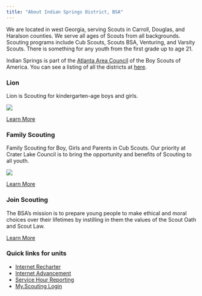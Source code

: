 ```yaml
---
title: "About Indian Springs District, BSA"
---
```


We are located in west Georgia, serving Scouts in Carroll, Douglas, and Haralson counties. We serve all ages of Scouts from all backgrounds. Scouting programs include Cub Scouts, Scouts BSA, Venturing, and Varsity Scouts. There is something for any youth from the first grade up to age 21.

Indian Springs is part of the [Atlanta Area Council](https://www.atlantabsa.org) of the Boy Scouts of America. You can see a listing of all the districts at [here](https://www.atlantabsa.org/districts).

### Lion

Lion is Scouting for kindergarten-age boys and girls.

![](/uploads/family-scouting.jpg)

[Learn More](https://beascout.scouting.org)

### Family Scouting

Family Scouting for Boy, Girls and Parents in Cub Scouts. Our priority at Crater Lake Council is to bring the opportunity and benefits of Scouting to all youth.

![](/uploads/join-scouting.jpg)

[Learn More](https://beascout.scouting.org)

### Join Scouting

The BSA’s mission is to prepare young people to make ethical and moral choices over their lifetimes by instilling in them the values of the Scout Oath and Scout Law.

[Learn More](https://beascout.scouting.org)

### Quick links for units

- [Internet Recharter](https://scoutnet.scouting.org/ucrs/UI/home/default.aspx)
- [Internet Advancement](https://scoutbook.scouting.org/login)
- [Service Hour Reporting](https://servicehours.scouting.org/UI/Security/Login.aspx)
- [My.Scouting Login](https://my.scouting.org/)
